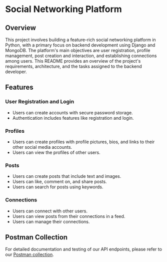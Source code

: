 # Social Networking Platform

## Overview

This project involves building a feature-rich social networking platform in Python, with a primary focus on backend development using Django and MongoDB. The platform's main objectives are user registration, profile management, post creation and interaction, and establishing connections among users. This README provides an overview of the project's requirements, architecture, and the tasks assigned to the backend developer.

## Features

### User Registration and Login
- Users can create accounts with secure password storage.
- Authentication includes features like registration and login.

### Profiles
- Users can create profiles with profile pictures, bios, and links to their other social media accounts.
- Users can view the profiles of other users.

### Posts
- Users can create posts that include text and images.
- Users can like, comment on, and share posts.
- Users can search for posts using keywords.

### Connections
- Users can connect with other users.
- Users can view posts from their connections in a feed.
- Users can manage their connections.

## Postman Collection

For detailed documentation and testing of our API endpoints, please refer to our [Postman collection](https://www.postman.com/satellite-candidate-20571377/workspace/socialmediaapp).


